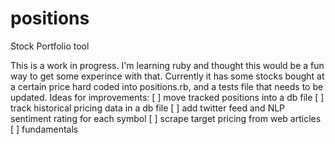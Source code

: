 positions
=========

Stock Portfolio tool


This is a work in progress.  I'm learning ruby and thought this would be a fun way to get some experince with that.
Currently it has some stocks bought at a certain price hard coded into positions.rb, and a tests file
that needs to be updated. 
Ideas for improvements: 
[ ] move tracked positions into a db file
[ ] track historical pricing data in a db file
[ ] add twitter feed and NLP sentiment rating for each symbol
[ ] scrape target pricing from web articles
[ ] fundamentals

